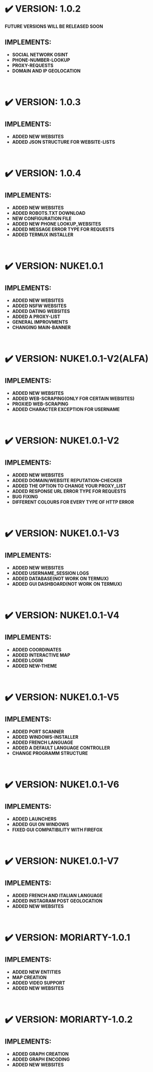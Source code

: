 # :heavy_check_mark: VERSION: 1.0.2
**FUTURE VERSIONS WILL BE RELEASED SOON**
## IMPLEMENTS:
- **SOCIAL NETWORK OSINT**
- **PHONE-NUMBER-LOOKUP**
- **PROXY-REQUESTS**
- **DOMAIN AND IP GEOLOCATION**

<br>

# :heavy_check_mark: VERSION: 1.0.3
## IMPLEMENTS:
- **ADDED NEW WEBSITES**
- **ADDED JSON STRUCTURE FOR WEBSITE-LISTS**

<br>

# :heavy_check_mark: VERSION: 1.0.4
## IMPLEMENTS:
- **ADDED NEW WEBSITES**
- **ADDED ROBOTS.TXT DOWNLOAD**
- **NEW CONFIGURATION FILE**
- **ADDED NEW PHONE LOOKUP_WEBSITES**
- **ADDED MESSAGE ERROR TYPE FOR REQUESTS**
- **ADDED TERMUX INSTALLER**

<br>

# :heavy_check_mark: VERSION: NUKE1.0.1
## IMPLEMENTS:
- **ADDED NEW WEBSITES**
- **ADDED NSFW WEBSITES**
- **ADDED DATING WEBSITES**
- **ADDED A PROXY-LIST**
- **GENERAL IMPROVMENTS**
- **CHANGING MAIN-BANNER**

<br>

# :heavy_check_mark: VERSION: NUKE1.0.1-V2(ALFA)
## IMPLEMENTS:
- **ADDED NEW WEBSITES**
- **ADDED WEB-SCRAPING(ONLY FOR CERTAIN WEBSITES)**
- **PROXIED WEB-SCRAPING**
- **ADDED CHARACTER EXCEPTION FOR USERNAME**

<br>

# :heavy_check_mark: VERSION: NUKE1.0.1-V2
## IMPLEMENTS:
- **ADDED NEW WEBSITES**
- **ADDED DOMAIN/WEBSITE REPUTATION-CHECKER**
- **ADDED THE OPTION TO CHANGE YOUR PROXY_LIST**
- **ADDED RESPONSE URL ERROR TYPE FOR REQUESTS**
- **BUG FIXING**
- **DIFFERENT COLOURS FOR EVERY TYPE OF HTTP ERROR**

<br>

# :heavy_check_mark: VERSION: NUKE1.0.1-V3
## IMPLEMENTS:
- **ADDED NEW WEBSITES**
- **ADDED USERNAME_SESSION LOGS**
- **ADDED DATABASE(NOT WORK ON TERMUX)**
- **ADDED GUI DASHBOARD(NOT WORK ON TERMUX)**

<br>

# :heavy_check_mark: VERSION: NUKE1.0.1-V4
## IMPLEMENTS:
- **ADDED COORDINATES**
- **ADDED INTERACTIVE MAP**
- **ADDED LOGIN**
- **ADDED NEW-THEME**

<br>

# :heavy_check_mark: VERSION: NUKE1.0.1-V5
## IMPLEMENTS:
- **ADDED PORT SCANNER**
- **ADDED WINDOWS-INSTALLER**
- **ADDED FRENCH LANGUAGE**
- **ADDED A DEFAULT LANGUAGE CONTROLLER**
- **CHANGE PROGRAMM STRUCTURE**

<br>

# :heavy_check_mark: VERSION: NUKE1.0.1-V6
## IMPLEMENTS:
- **ADDED LAUNCHERS**
- **ADDED GUI ON WINDOWS**
- **FIXED GUI COMPATIBILITY WITH FIREFOX**

<br>

# :heavy_check_mark: VERSION: NUKE1.0.1-V7
## IMPLEMENTS:
- **ADDED FRENCH AND ITALIAN LANGUAGE**
- **ADDED INSTAGRAM POST GEOLOCATION**
- **ADDED NEW WEBSITES**

<br>

# :heavy_check_mark: VERSION: MORIARTY-1.0.1
## IMPLEMENTS:
- **ADDED NEW ENTITIES**
- **MAP CREATION**
- **ADDED VIDEO SUPPORT**
- **ADDED NEW WEBSITES**

<br>

# :heavy_check_mark: VERSION: MORIARTY-1.0.2
## IMPLEMENTS:
- **ADDED GRAPH CREATION**
- **ADDED GRAPH ENCODING**
- **ADDED NEW WEBSITES**
